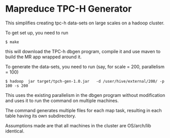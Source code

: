 Mapreduce TPC-H Generator
=========================

This simplifies creating tpc-h data-sets on large scales on a hadoop cluster.

To get set up, you need to run

	$ make 

this will download the TPC-h dbgen program, compile it and use maven to build the MR app wrapped around it.

To generate the data-sets, you need to run (say, for scale = 200, parallelism = 100)

	$ hadoop  jar target/tpch-gen-1.0.jar   -d /user/hive/external/200/ -p 100 -s 200 

This uses the existing parallelism in the dbgen program without modification and uses it to run the command on multiple machines.

The command generates multiple files for each map task, resulting in each table having its own subdirectory.

Assumptions made are that all machines in the cluster are OS/arch/lib identical.
